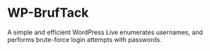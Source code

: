 # WP-BrufTack
A simple and efficient WordPress  Live enumerates usernames, and performs brute-force login attempts with passwords.
